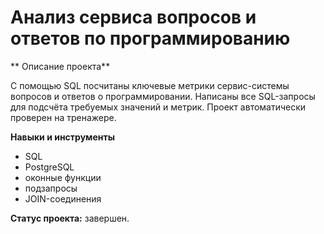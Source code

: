 # Анализ сервиса вопросов и ответов по программированию

** Описание проекта**
 
С помощью SQL посчитаны ключевые метрики сервис-системы вопросов и ответов о программировании. Написаны все SQL-запросы для подсчёта требуемых значений и метрик. Проект автоматически проверен на тренажере.

**Навыки и инструменты**

- SQL
- PostgreSQL
- оконные функции
- подзапросы
- JOIN-соединения

**Статус проекта:** завершен.
